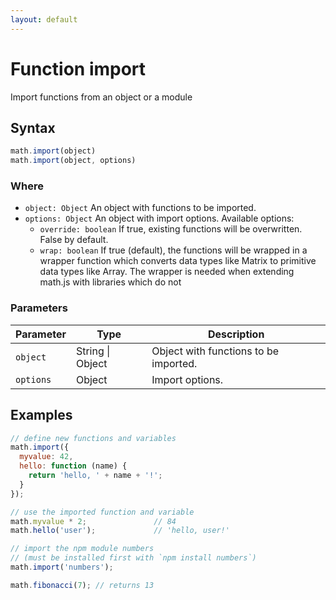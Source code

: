 ```yaml
---
layout: default
---
```


# Function import

Import functions from an object or a module


## Syntax

```js
math.import(object)
math.import(object, options)
```

### Where

- `object: Object`
  An object with functions to be imported.
- `options: Object` An object with import options. Available options:
  - `override: boolean`
    If true, existing functions will be overwritten. False by default.
  - `wrap: boolean`
    If true (default), the functions will be wrapped in a wrapper function
    which converts data types like Matrix to primitive data types like Array.
    The wrapper is needed when extending math.js with libraries which do not

### Parameters

Parameter | Type | Description
--------- | ---- | -----------
`object` | String &#124; Object | Object with functions to be imported.
`options` | Object | Import options.

## Examples

```js
// define new functions and variables
math.import({
  myvalue: 42,
  hello: function (name) {
    return 'hello, ' + name + '!';
  }
});

// use the imported function and variable
math.myvalue * 2;               // 84
math.hello('user');             // 'hello, user!'

// import the npm module numbers
// (must be installed first with `npm install numbers`)
math.import('numbers');

math.fibonacci(7); // returns 13
```




<!-- Note: This file is automatically generated from source code comments. Changes made in this file will be overridden. -->
